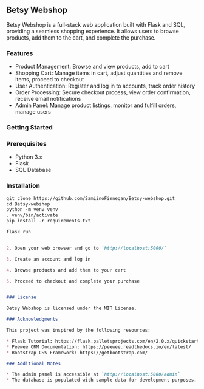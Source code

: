 ## Betsy Webshop

Betsy Webshop is a full-stack web application built with Flask and SQL, providing a seamless shopping experience. It allows users to browse products, add them to the cart, and complete the purchase.

### Features

* Product Management: Browse and view products, add to cart
* Shopping Cart: Manage items in cart, adjust quantities and remove items, proceed to checkout
* User Authentication: Register and log in to accounts, track order history
* Order Processing: Secure checkout process, view order confirmation, receive email notifications
* Admin Panel: Manage product listings, monitor and fulfill orders, manage users

### Getting Started

### Prerequisites

* Python 3.x
* Flask
* SQL Database

### Installation

```markdown
git clone https://github.com/SamLinoFinnegan/Betsy-webshop.git
cd Betsy-webshop
python -m venv venv
. venv/bin/activate
pip install -r requirements.txt

flask run


2. Open your web browser and go to `http://localhost:5000/`

3. Create an account and log in

4. Browse products and add them to your cart

5. Proceed to checkout and complete your purchase


### License

Betsy Webshop is licensed under the MIT License.

### Acknowledgments

This project was inspired by the following resources:

* Flask Tutorial: https://flask.palletsprojects.com/en/2.0.x/quickstart/
* Peewee ORM Documentation: https://peewee.readthedocs.io/en/latest/
* Bootstrap CSS Framework: https://getbootstrap.com/

### Additional Notes

* The admin panel is accessible at `http://localhost:5000/admin`
* The database is populated with sample data for development purposes. You can reset the database by running the following command:



